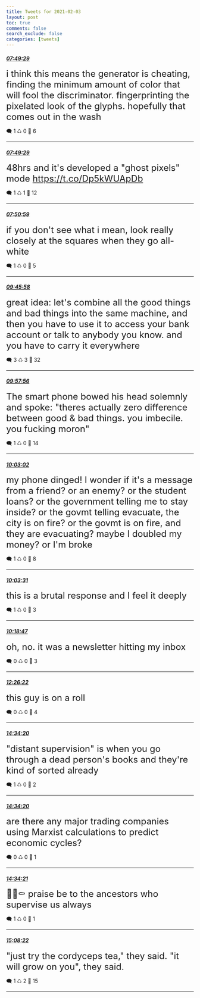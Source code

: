 ```yaml
---
title: Tweets for 2021-02-03
layout: post
toc: true
comments: false
search_exclude: false
categories: [tweets]
---
```



#### <a href = "https://twitter.com/deepfates/status/1356978120188956672">*07:49:29*</a>

<font size="5">i think this means the generator is cheating, finding the minimum amount of color that will fool the discriminator. fingerprinting the pixelated look of the glyphs.   hopefully that comes out in the wash</font>



🗨️ 1 ♺ 0 🤍  6   

---
    
#### <a href = "https://twitter.com/deepfates/status/1356978118263717888">*07:49:29*</a>

<font size="5">48hrs and it's developed a "ghost pixels" mode  https://t.co/Dp5kWUApDb</font>



🗨️ 1 ♺ 1 🤍  12   

---
    
#### <a href = "https://twitter.com/deepfates/status/1356978496166313986">*07:50:59*</a>

<font size="5">if you don't see what i mean, look really closely at the squares when they go all-white</font>



🗨️ 1 ♺ 0 🤍  5   

---
    
#### <a href = "https://twitter.com/deepfates/status/1357007431146983427">*09:45:58*</a>

<font size="5">great idea: let's combine all the good things and bad things into the same machine, and then you have to use it to access your bank account or talk to anybody you know. and you have to carry it everywhere</font>



🗨️ 3 ♺ 3 🤍  32   

---
    
#### <a href = "https://twitter.com/deepfates/status/1357010444976676865">*09:57:56*</a>

<font size="5">The smart phone bowed his head solemnly and spoke:   "theres actually zero difference between good &amp; bad things. you imbecile. you fucking moron"</font>



🗨️ 1 ♺ 0 🤍  14   

---
    
#### <a href = "https://twitter.com/deepfates/status/1357011727246794757">*10:03:02*</a>

<font size="5">my phone dinged! I wonder if it's a message from a friend? or an enemy? or the student loans? or the government telling me to stay inside? or the govmt telling evacuate, the city is on fire? or the govmt is on fire, and they are evacuating? maybe I doubled my money? or I'm broke</font>



🗨️ 1 ♺ 0 🤍  8   

---
    
#### <a href = "https://twitter.com/deepfates/status/1357011848457977867">*10:03:31*</a>

<font size="5">this is a brutal response and I feel it deeply</font>



🗨️ 1 ♺ 0 🤍  3   

---
    
#### <a href = "https://twitter.com/deepfates/status/1357015690201374720">*10:18:47*</a>

<font size="5">oh, no. it was a newsletter hitting my inbox</font>



🗨️ 0 ♺ 0 🤍  3   

---
    
#### <a href = "https://twitter.com/deepfates/status/1357047797783035905">*12:26:22*</a>

<font size="5">this guy is on a roll</font>



🗨️ 0 ♺ 0 🤍  4   

---
    
#### <a href = "https://twitter.com/deepfates/status/1357080002915786753">*14:34:20*</a>

<font size="5">"distant supervision" is when you go through a dead person's books and they're kind of sorted already</font>



🗨️ 1 ♺ 0 🤍  2   

---
    
#### <a href = "https://twitter.com/deepfates/status/1357080002878050304">*14:34:20*</a>

<font size="5">are there any major trading companies using Marxist calculations to predict economic cycles?</font>



🗨️ 0 ♺ 0 🤍  1   

---
    
#### <a href = "https://twitter.com/deepfates/status/1357080006313172993">*14:34:21*</a>

<font size="5">🥀💀⚰️   praise be to the ancestors who supervise us always</font>



🗨️ 1 ♺ 0 🤍  1   

---
    
#### <a href = "https://twitter.com/deepfates/status/1357088567105753088">*15:08:22*</a>

<font size="5">"just try the cordyceps tea," they said.   "it will grow on you", they said.</font>



🗨️ 1 ♺ 2 🤍  15   

---
    
            

